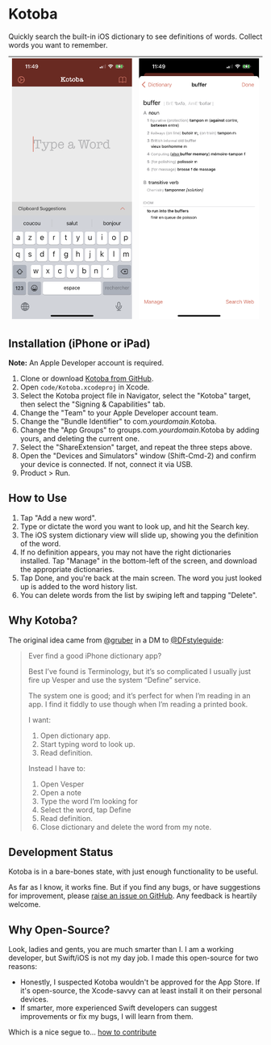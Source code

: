 # Kotoba

Quickly search the built-in iOS dictionary to see definitions of words. Collect words you want to remember.

| ![home screem](./website/homescreen.png) | ![word](./website/word.png) |
| ---------------------------------------- | --------------------------- |

## Installation (iPhone or iPad)

**Note:** An Apple Developer account is required.

1. Clone or download [Kotoba from GitHub](https://github.com/willhains/Kotoba).
2. Open `code/Kotoba.xcodeproj` in Xcode.
3. Select the Kotoba project file in Navigator, select the "Kotoba" target, then select the "Signing & Capabilities" tab.
4. Change the "Team" to your Apple Developer account team.
5. Change the "Bundle Identifier" to com._yourdomain_.Kotoba.
6. Change the "App Groups" to groups.com._yourdomain_.Kotoba by adding yours, and deleting the current one.
7. Select the "ShareExtension" target, and repeat the three steps above.
8. Open the "Devices and Simulators" window (Shift-Cmd-2) and confirm your device is connected. If not, connect it via USB.
9. Product > Run.

## How to Use

1. Tap "Add a new word".
2. Type or dictate the word you want to look up, and hit the Search key.
3. The iOS system dictionary view will slide up, showing you the definition of the word.
4. If no definition appears, you may not have the right dictionaries installed. Tap "Manage" in the bottom-left of the screen, and download the appropriate dictionaries.
5. Tap Done, and you're back at the main screen. The word you just looked up is added to the word history list.
6. You can delete words from the list by swiping left and tapping "Delete".

## Why Kotoba?

The original idea came from [@gruber](https://twitter.com/gruber) in a DM to [@DFstyleguide](https://twitter.com/DFstyleguide):

> Ever find a good iPhone dictionary app?
>
> Best I’ve found is Terminology, but it’s so complicated I usually just fire up Vesper and use the system “Define” service.
>
> The system one is good; and it’s perfect for when I’m reading in an app. I find it fiddly to use though when I’m reading a printed book.
>
> I want:
>
> 1. Open dictionary app.
> 2. Start typing word to look up.
> 3. Read definition.
>
> Instead I have to:
>
> 1. Open Vesper
> 2. Open a note
> 3. Type the word I’m looking for
> 4. Select the word, tap Define
> 5. Read definition.
> 6. Close dictionary and delete the word from my note.

## Development Status

Kotoba is in a bare-bones state, with just enough functionality to be useful.

As far as I know, it works fine. But if you find any bugs, or have suggestions for improvement, please [raise an issue on GitHub](https://github.com/willhains/Kotoba/issues). Any feedback is heartily welcome.

## Why Open-Source?

Look, ladies and gents, you are much smarter than I. I am a working developer, but Swift/iOS is not my day job. I made this open-source for two reasons:

- Honestly, I suspected Kotoba wouldn't be approved for the App Store. If it's open-source, the Xcode-savvy can at least install it on their personal devices.
- If smarter, more experienced Swift developers can suggest improvements or fix my bugs, I will learn from them.

Which is a nice segue to... [how to contribute](CONTRIBUTING.md)
